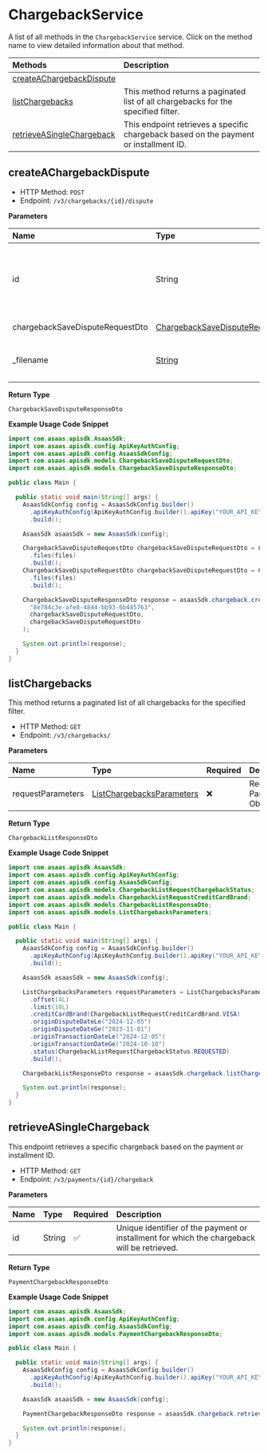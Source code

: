 # ChargebackService

A list of all methods in the `ChargebackService` service. Click on the method name to view detailed information about that method.

| Methods                                                 | Description                                                                           |
| :------------------------------------------------------ | :------------------------------------------------------------------------------------ |
| [createAChargebackDispute](#createachargebackdispute)   |                                                                                       |
| [listChargebacks](#listchargebacks)                     | This method returns a paginated list of all chargebacks for the specified filter.     |
| [retrieveASingleChargeback](#retrieveasinglechargeback) | This endpoint retrieves a specific chargeback based on the payment or installment ID. |

## createAChargebackDispute

- HTTP Method: `POST`
- Endpoint: `/v3/chargebacks/{id}/dispute`

**Parameters**

| Name                            | Type                                                                            | Required | Description                                                            |
| :------------------------------ | :------------------------------------------------------------------------------ | :------- | :--------------------------------------------------------------------- |
| id                              | String                                                                          | ✅       | Unique identifier of chargeback for which the dispute will be created. |
| chargebackSaveDisputeRequestDto | [ChargebackSaveDisputeRequestDto](../models/ChargebackSaveDisputeRequestDto.md) | ❌       | Request Body                                                           |
| \_filename                      | [String](../models/String.md)                                                   | ✅       | Filename for the uploaded file                                         |

**Return Type**

`ChargebackSaveDisputeResponseDto`

**Example Usage Code Snippet**

```java
import com.asaas.apisdk.AsaasSdk;
import com.asaas.apisdk.config.ApiKeyAuthConfig;
import com.asaas.apisdk.config.AsaasSdkConfig;
import com.asaas.apisdk.models.ChargebackSaveDisputeRequestDto;
import com.asaas.apisdk.models.ChargebackSaveDisputeResponseDto;

public class Main {

  public static void main(String[] args) {
    AsaasSdkConfig config = AsaasSdkConfig.builder()
      .apiKeyAuthConfig(ApiKeyAuthConfig.builder().apiKey("YOUR_API_KEY").build())
      .build();

    AsaasSdk asaasSdk = new AsaasSdk(config);

    ChargebackSaveDisputeRequestDto chargebackSaveDisputeRequestDto = ChargebackSaveDisputeRequestDto.builder()
      .files(files)
      .build();
    ChargebackSaveDisputeRequestDto chargebackSaveDisputeRequestDto = ChargebackSaveDisputeRequestDto.builder()
      .files(files)
      .build();

    ChargebackSaveDisputeResponseDto response = asaasSdk.chargeback.createAChargebackDispute(
      "8e784c3e-afe8-4844-bb93-6b445763",
      chargebackSaveDisputeRequestDto,
      chargebackSaveDisputeRequestDto
    );

    System.out.println(response);
  }
}

```

## listChargebacks

This method returns a paginated list of all chargebacks for the specified filter.

- HTTP Method: `GET`
- Endpoint: `/v3/chargebacks/`

**Parameters**

| Name              | Type                                                                | Required | Description               |
| :---------------- | :------------------------------------------------------------------ | :------- | :------------------------ |
| requestParameters | [ListChargebacksParameters](../models/ListChargebacksParameters.md) | ❌       | Request Parameters Object |

**Return Type**

`ChargebackListResponseDto`

**Example Usage Code Snippet**

```java
import com.asaas.apisdk.AsaasSdk;
import com.asaas.apisdk.config.ApiKeyAuthConfig;
import com.asaas.apisdk.config.AsaasSdkConfig;
import com.asaas.apisdk.models.ChargebackListRequestChargebackStatus;
import com.asaas.apisdk.models.ChargebackListRequestCreditCardBrand;
import com.asaas.apisdk.models.ChargebackListResponseDto;
import com.asaas.apisdk.models.ListChargebacksParameters;

public class Main {

  public static void main(String[] args) {
    AsaasSdkConfig config = AsaasSdkConfig.builder()
      .apiKeyAuthConfig(ApiKeyAuthConfig.builder().apiKey("YOUR_API_KEY").build())
      .build();

    AsaasSdk asaasSdk = new AsaasSdk(config);

    ListChargebacksParameters requestParameters = ListChargebacksParameters.builder()
      .offset(4L)
      .limit(10L)
      .creditCardBrand(ChargebackListRequestCreditCardBrand.VISA)
      .originDisputeDateLe("2024-12-05")
      .originDisputeDateGe("2023-11-01")
      .originTransactionDateLe("2024-12-05")
      .originTransactionDateGe("2024-10-10")
      .status(ChargebackListRequestChargebackStatus.REQUESTED)
      .build();

    ChargebackListResponseDto response = asaasSdk.chargeback.listChargebacks(requestParameters);

    System.out.println(response);
  }
}

```

## retrieveASingleChargeback

This endpoint retrieves a specific chargeback based on the payment or installment ID.

- HTTP Method: `GET`
- Endpoint: `/v3/payments/{id}/chargeback`

**Parameters**

| Name | Type   | Required | Description                                                                                 |
| :--- | :----- | :------- | :------------------------------------------------------------------------------------------ |
| id   | String | ✅       | Unique identifier of the payment or installment for which the chargeback will be retrieved. |

**Return Type**

`PaymentChargebackResponseDto`

**Example Usage Code Snippet**

```java
import com.asaas.apisdk.AsaasSdk;
import com.asaas.apisdk.config.ApiKeyAuthConfig;
import com.asaas.apisdk.config.AsaasSdkConfig;
import com.asaas.apisdk.models.PaymentChargebackResponseDto;

public class Main {

  public static void main(String[] args) {
    AsaasSdkConfig config = AsaasSdkConfig.builder()
      .apiKeyAuthConfig(ApiKeyAuthConfig.builder().apiKey("YOUR_API_KEY").build())
      .build();

    AsaasSdk asaasSdk = new AsaasSdk(config);

    PaymentChargebackResponseDto response = asaasSdk.chargeback.retrieveASingleChargeback("pay_s02s330x4pox1x0y");

    System.out.println(response);
  }
}

```

<!-- This file was generated by liblab | https://liblab.com/ -->
